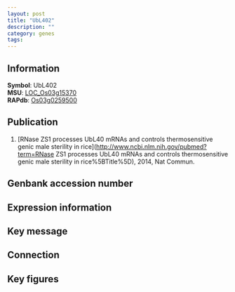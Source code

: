 ```yaml
---
layout: post
title: "UbL402"
description: ""
category: genes
tags: 
---
```


## Information
__Symbol__: UbL402  
__MSU__: [LOC_Os03g15370](http://rice.plantbiology.msu.edu/cgi-bin/ORF_infopage.cgi?orf=LOC_Os03g15370)  
__RAPdb__: [Os03g0259500](http://rapdb.dna.affrc.go.jp/viewer/gbrowse_details/irgsp1?name=Os03g0259500)  

## Publication
1. [RNase ZS1 processes UbL40 mRNAs and controls thermosensitive genic male sterility in rice](http://www.ncbi.nlm.nih.gov/pubmed?term=RNase ZS1 processes UbL40 mRNAs and controls thermosensitive genic male sterility in rice%5BTitle%5D), 2014, Nat Commun.

## Genbank accession number

## Expression information

## Key message

## Connection

## Key figures


